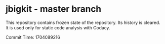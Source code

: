 # jbigkit - master branch

This repository contains frozen state of the repository.
Its history is cleared. It is used only for static code
analysis with Codacy.

Commit Time: 1704089216